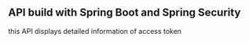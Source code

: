 ## API build with Spring Boot and Spring Security

this API displays detailed information of access token
